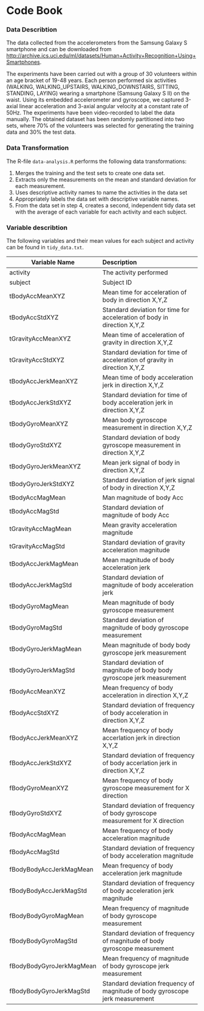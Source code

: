 # Code Book 


### Data Describtion

The data collected from the accelerometers from the Samsung Galaxy S smartphone and can be downloaded from http://archive.ics.uci.edu/ml/datasets/Human+Activity+Recognition+Using+Smartphones. 

The experiments have been carried out with a group of 30 volunteers within an age bracket of 19-48 years. Each person performed six activities (WALKING, WALKING_UPSTAIRS, WALKING_DOWNSTAIRS, SITTING, STANDING, LAYING) wearing a smartphone (Samsung Galaxy S II) on the waist. Using its embedded accelerometer and gyroscope, we captured 3-axial linear acceleration and 3-axial angular velocity at a constant rate of 50Hz. The experiments have been video-recorded to label the data manually. The obtained dataset has been randomly partitioned into two sets, where 70% of the volunteers was selected for generating the training data and 30% the test data. 

### Data Transformation 

The R-file `data-analysis.R` performs the following data transformations: 

1. Merges the training and the test sets to create one data set.
2. Extracts only the measurements on the mean and standard deviation for each measurement.
3. Uses descriptive activity names to name the activities in the data set
4. Appropriately labels the data set with descriptive variable names.
5. From the data set in step 4, creates a second, independent tidy data set with the average of each variable for each activity and each subject.


### Variable describtion 
The following variables and their mean values for each subject and activity can be found in `tidy_data.txt`. 

| Variable Name         | Description                                                        |
| --------------------- | :------------------------------------------------------------------ |
| activity              | The activity performed
| subject               | Subject ID
| tBodyAccMeanXYZ       | Mean time for acceleration of body in direction X,Y,Z
| tBodyAccStdXYZ        | Standard deviation for time for acceleration of body in direction X,Y,Z
| tGravityAccMeanXYZ    | Mean time of acceleration of gravity in direction X,Y,Z
| tGravityAccStdXYZ     | Standard deviation for time of acceleration of gravity in direction X,Y,Z
| tBodyAccJerkMeanXYZ   | Mean time of body acceleration jerk in direction X,Y,Z
| tBodyAccJerkStdXYZ    | Standard deviation for time of body acceleration jerk in direction X,Y,Z
| tBodyGyroMeanXYZ      | Mean body gyroscope measurement in direction X,Y,Z
| tBodyGyroStdXYZ       | Standard deviation of body gyroscope measurement in direction X,Y,Z
| tBodyGyroJerkMeanXYZ  | Mean jerk signal of body in direction X,Y,Z
| tBodyGyroJerkStdXYZ   | Standard deviation of jerk signal of body in direction X,Y,Z
| tBodyAccMagMean       | Man magnitude of body Acc
| tBodyAccMagStd        | Standard deviation of magnitude of body Acc
| tGravityAccMagMean    | Mean gravity acceleration magnitude
| tGravityAccMagStd     | Standard deviation of gravity acceleration magnitude
| tBodyAccJerkMagMean   | Mean magnitude of body acceleration jerk
| tBodyAccJerkMagStd    | Standard deviation of magnitude of body acceleration jerk
| tBodyGyroMagMean      | Mean magnitude of body gyroscope measurement
| tBodyGyroMagStd       | Standard deviation of magnitude of body gyroscope measurement
| tBodyGyroJerkMagMean  | Mean magnitude of body body gyroscope jerk measurement
| tBodyGyroJerkMagStd   | Standard deviation of magnitude of body body gyroscope jerk measurement
| fBodyAccMeanXYZ       | Mean frequency of body acceleration in direction X,Y,Z
| fBodyAccStdXYZ        | Standard deviation of frequency of body acceleration in direction X,Y,Z
| fBodyAccJerkMeanXYZ   | Mean frequency of body accerlation jerk in direction X,Y,Z
| fBodyAccJerkStdXYZ    | Standard deviation of frequency of body accerlation jerk in direction X,Y,Z
| fBodyGyroMeanXYZ      | Mean frequency of body gyroscope measurement for X direction
| fBodyGyroStdXYZ       | Standard deviation of frequency of body gyroscope measurement for X direction
| fBodyAccMagMean       | Mean frequency of body acceleration magnitude
| fBodyAccMagStd        | Standard deviation of frequency of body acceleration magnitude
| fBodyBodyAccJerkMagMean| Mean frequency of body acceleration jerk magnitude
| fBodyBodyAccJerkMagStd| Standard deviation of frequency of body acceleration jerk magnitude
| fBodyBodyGyroMagMean  | Mean frequency of magnitude of body gyroscope measurement
| fBodyBodyGyroMagStd   | Standard deviation of frequency of magnitude of body gyroscope measurement
| fBodyBodyGyroJerkMagMean| Mean frequency of magnitude of body gyroscope jerk measurement
| fBodyBodyGyroJerkMagStd| Standard deviation frequency of magnitude of body gyroscope jerk measurement
